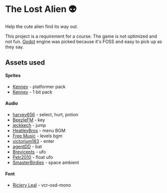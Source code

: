 # The Lost Alien 👽
Help the cute alien find its way out.

This project is a requirement for a course. The game is not optimized and not fun. [Godot](https://godotengine.org/) engine was picked because it's FOSS and easy to pick up as they say.

## Assets used
#### Sprites

* [Kenney](https://kenney.nl/assets/bit-platformer-pack) - platformer pack
* [Kenney](https://www.kenney.nl/assets/bit-pack) - 1 bit pack

#### Audio
* [harvey656](https://harvey656.itch.io/8-bit-game-sound-effects-collection) - select, hurt, potion
* [BeezleFM](https://freesound.org/people/BeezleFM/sounds/512137/) - key 
* [jeckkech](https://freesound.org/people/jeckkech/sounds/391670/) - jump
* [HeatleyBros](https://www.youtube.com/watch?v=Bok8nLviThg) - menu BGM
* [Free Music](https://www.youtube.com/watch?v=HHYOBwzT4u4&list=PLwJjxqYuirCLkq42mGw4XKGQlpZSfxsYd&index=25) - levels bgm
* [victorium183](https://freesound.org/people/victorium183/sounds/476818/) - enter 
* [agentDD](https://freesound.org/people/AgentDD/sounds/246225/) - bat
* [Brevicepts](https://freesound.org/people/Breviceps/sounds/454595/) - ufo
* [Petr2010](https://freesound.org/people/Petr2010/sounds/234258/) - float ufo
* [SmasterBirdies](https://freesound.org/people/SamsterBirdies/sounds/555384/) - space ambient

#### Font
* [Riciery Leal](https://www.dafont.com/vcr-osd-mono.font) - vcr-osd-mono


